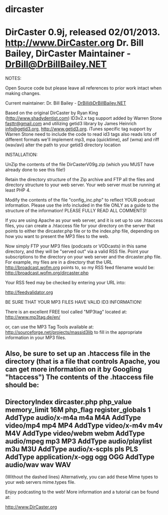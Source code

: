 # dircaster

 DirCaster 0.9j, released 02/01/2013. http://www.DirCaster.org
 Dr. Bill Bailey, DirCaster Maintainer - DrBill@DrBillBailey.NET
============================================================================

NOTES:

 Open Source code but please leave all references to prior work intact
 when making changes.

 Current maintainer: Dr. Bill Bailey - DrBill@DrBillBailey.NET

 Based on the original DirCaster by Ryan King (http://www.shadydentist.com)
 ID3v2.x tag support added by Warren Stone <fasttr@gmail.com> and
 utilizing getid3 library by James Heinrich <info@getid3.org>,
 http://www.getid3.org. iTunes specific tag support by Warren Stone
 need to include the code to read id3 tags also reads lots of different formats
 we'll implement mp3, mpa (quicktime), asf (wma) and riff (wav/avi)
 alter the path to your getid3 directory location

INSTALLATION:

UnZip the contents of the file DirCasterV09g.zip (which you MUST have already done to see this file!)

Retain the directory structure of the Zip archive and FTP all the files and directory structure to your web server.  Your web server must be running at least PHP 4.

Modify the contents of the file "config_inc.php" to reflect YOUR podcast information.  Please use the info included in the file ONLY as a guide to the structure of the information!  PLEASE FULLY READ ALL COMMENTS!

If you are using Apache as your web server, and it is set up to use .htaccess files, you can create a .htaccess file for your directory on the server that points to either the dircaster.php file or to the index.php file, depending on how you want to present the MP3 files to the web.

Now simply FTP your MP3 files (podcasts or VODcasts) in this same directory, and they will be "served out" via a valid RSS file.  Point your subscriptions to the directory on your web server and the dircaster.php file.  For example, my files are in a directory that the URL http://broadcast.wofm.org points to, so my RSS feed filename would be: http://broadcast.wofm.org/dircaster.php

Your RSS feed may be checked by entering your URL into:

http://feedvalidator.org

BE SURE THAT YOUR MP3 FILES HAVE VALID ID3 INFORMATION!

There is an excellent FREE tool called "MP3tag" located at:
http://www.mp3tag.de/en/

or, can use the MP3 Tag Tools available at:
http://sourceforge.net/projects/massid3lib
to fill in the appropriate information in your MP3 files.  

Also, be sure to set up an .htaccess file in the directory (that is a file that controls Apache, you can get more information on it by Googling "htaccess")
The contents of the .htaccess file should be:
----------------------------------------
DirectoryIndex dircaster.php
php_value memory_limit 16M
php_flag register_globals 1
AddType audio/x-m4a m4a M4A
AddType video/mp4 mp4 MP4
AddType video/x-m4v m4v M4V
AddType video/webm webm
AddType audio/mpeg mp3 MP3
AddType audio/playlist m3u M3U
AddType audio/x-scpls pls PLS
AddType application/x-ogg ogg OGG
AddType audio/wav wav WAV
----------------------------------------
(Without the dashed lines)  Alternatively, you can add these Mime types to your web servers mime.types file.

Enjoy podcasting to the web!  More information and a tutorial can be found at:

http://www.DirCaster.org